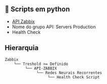 ## :rocket: Scripts em python

- <a href="https://pypi.org/project/py-zabbix/">API Zabbix</a>
- Nome do grupo API: Servers Production
- Health Check


## Hierarquia

    Zabbix
        └── Treshold >= Definido
             └── API-ZABBIX
                  └── Redes Neurais Recorrentes
                       └── Health Check Script
